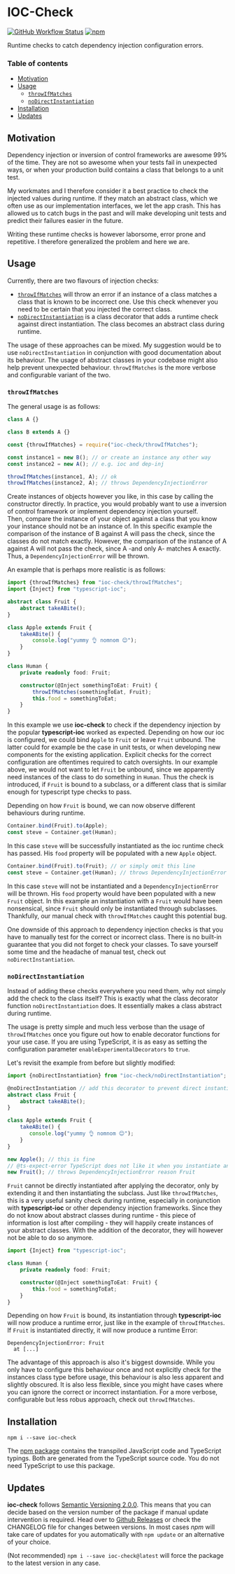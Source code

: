 # IOC-Check

[![GitHub Workflow Status](https://img.shields.io/github/workflow/status/miladiir/ioc-check-ts/Node.js%20CI)](https://github.com/Miladiir/ioc-check-ts/actions/workflows/node.js.yml?query=branch%3Amain) [![npm](https://img.shields.io/npm/v/ioc-check)](https://www.npmjs.com/package/ioc-check)

Runtime checks to catch dependency injection configuration errors.

### Table of contents
- [Motivation](#motivation)
- [Usage](#usage)
    + [`throwIfMatches`](#throwifmatches)
    + [`noDirectInstantiation`](#nodirectinstantiation)
- [Installation](#installation)
- [Updates](#updates)

## Motivation

Dependency injection or inversion of control frameworks are awesome 99% of the time.
They are not so awesome when your tests fail in unexpected ways, or when your production build contains a class that belongs to a unit test.

My workmates and I therefore consider it a best practice to check the injected values during runtime.
If they match an abstract class, which we often use as our implementation interfaces, we let the app crash.
This has allowed us to catch bugs in the past and will make developing unit tests and predict their failures easier in the future.

Writing these runtime checks is however laborsome, error prone and repetitive.
I therefore generalized the problem and here we are.

## Usage

Currently, there are two flavours of injection checks:
 - [`throwIfMatches`](#throwifmatches) will throw an error if an instance of a class matches a class that is known to be incorrect one. Use this check whenever you need to be certain that you injected the correct class.
 - [`noDirectInstantiation`](#nodirectinstantiation) is a class decorator that adds a runtime check against direct instantiation. The class becomes an abstract class during runtime.

The usage of these approaches can be mixed.
My suggestion would be to use `noDirectInstantiation` in conjunction with good documentation about its behaviour. The usage of abstract classes in your codebase might also help prevent unexpected behaviour.
`throwIfMatches` is the more verbose and configurable variant of the two.

### `throwIfMatches`
The general usage is as follows:

```javascript
class A {}

class B extends A {}

const {throwIfMatches} = require("ioc-check/throwIfMatches");

const instance1 = new B(); // or create an instance any other way
const instance2 = new A(); // e.g. ioc and dep-inj

throwIfMatches(instance1, A); // ok
throwIfMatches(instance2, A); // throws DependencyInjectionError
```

Create instances of objects however you like, in this case by calling the constructor directly. In practice, you would
probably want to use a inversion of control framework or implement dependency injection yourself. <br>
Then, compare the instance of your object against a class that you know your instance should not be an instance of. In
this specific example the comparison of the instance of B against A will pass the check, since the classes do not match
exactly. However, the comparison of the instance of A against A will not pass the check, since A -and only A- matches A
exactly. Thus, a `DependencyInjectionError` will be thrown.

An example that is perhaps more realistic is as follows:

```typescript
import {throwIfMatches} from "ioc-check/throwIfMatches";
import {Inject} from "typescript-ioc";

abstract class Fruit {
    abstract takeABite();
}

class Apple extends Fruit {
    takeABite() {
        console.log("yummy 👌 nomnom 😊");
    }
}

class Human {
    private readonly food: Fruit;

    constructor(@Inject somethingToEat: Fruit) {
        throwIfMatches(somethingToEat, Fruit);
        this.food = somethingToEat;
    }
}
```

In this example we use **ioc-check** to check if the dependency injection by the popular **typescript-ioc** worked as
expected. Depending on how our ioc is configured, we could bind `Apple` to `Fruit` or leave `Fruit` unbound. The latter
could for example be the case in unit tests, or when developing new components for the existing application. Explicit
checks for the correct configuration are oftentimes required to catch oversights. In our example above, we would not
want to let `Fruit` be unbound, since we apparently need instances of the class to do something in `Human`. Thus the
check is introduced, if `Fruit` is bound to a subclass, or a different class that is similar enough for typescript type
checks to pass.

Depending on how `Fruit` is bound, we can now observe different behaviours during runtime.

```typescript
Container.bind(Fruit).to(Apple);
const steve = Container.get(Human);
```

In this case `steve` will be successfully instantiated as the ioc runtime check has passed. His `food` property will be
populated with a new `Apple` object.

```typescript
Container.bind(Fruit).to(Fruit); // or simply omit this line
const steve = Container.get(Human); // throws DependencyInjectionError reason Fruit
```

In this case `steve` will not be instantiated and a `DependencyInjectionError` will be thrown. His `food` property would
have been populated with a new `Fruit` object. In this example an instantiation with a `Fruit` would have been
nonsensical, since `Fruit` should only be instantiated through subclasses. Thankfully, our manual check
with `throwIfMatches` caught this potential bug.

One downside of this approach to dependency injection checks is that you have to manually test for the correct or
incorrect class. There is no built-in guarantee that you did not forget to check your classes.
To save yourself some time and the headache of manual test, check out `noDirectInstantiation`.

### `noDirectInstantiation`

Instead of adding these checks everywhere you need them, why not simply add the check to the class itself?
This is exactly what the class decorator function `noDirectInstantiation` does.
It essentially makes a class abstract during runtime.

The usage is pretty simple and much less verbose than the usage of `throwIfMatches` once you figure out how to enable 
decorator functions for your use case.
If you are using TypeScript, it is as easy as setting the configuration parameter `enableExperimentalDecorators` to `true`.

Let's revisit the example from before but slightly modified:
```typescript
import {noDirectInstantiation} from "ioc-check/noDirectInstantiation";

@noDirectInstantiation // add this decorator to prevent direct instantiation
abstract class Fruit {
    abstract takeABite();
}

class Apple extends Fruit {
    takeABite() {
       console.log("yummy 👌 nomnom 😊"); 
    }
}

new Apple(); // this is fine
// @ts-expect-error TypeScript does not like it when you instantiate an abstract class
new Fruit(); // throws DependencyInjectionError reason Fruit
```

`Fruit` cannot be directly instantiated after applying the decorator, only by extending it and then instantiating
the subclass.
Just like `throwIfMatches`, this is a very useful sanity check during runtime, especially in conjunction with
**typescript-ioc** or other dependency injection frameworks.
Since they do not know about abstract classes during runtime - this piece of information is lost after compiling - they
will happily create instances of your abstract classes.
With the addition of the decorator, they will however not be able to do so anymore.

```typescript
import {Inject} from "typescript-ioc";

class Human {
    private readonly food: Fruit;

    constructor(@Inject somethingToEat: Fruit) {
        this.food = somethingToEat;
    }
}
```

Depending on how `Fruit` is bound, its instantiation through **typescript-ioc** will now produce a runtime error, just
like in the example of `throwIfMatches`.
If `Fruit` is instantiated directly, it will now produce a runtime Error:

```
DependencyInjectionError: Fruit
  at [...]
```

The advantage of this approach is also it's biggest downside.
While you only have to configure this behaviour once and not explicitly check for the instances class type before usage,
this behaviour is also less apparent and slightly obscured.
It is also less flexible, since you might have cases where you can ignore the correct or incorrect instantiation.
For a more verbose, configurable but less robus approach, check out `throwIfMatches`.

## Installation

`npm i --save ioc-check`

The [npm package](https://www.npmjs.com/package/ioc-check) contains the transpiled JavaScript code and TypeScript typings.
Both are generated from the TypeScript source code.
You do not need TypeScript to use this package.

## Updates

**ioc-check** follows [Semantic Versioning 2.0.0](https://semver.org/#semantic-versioning-200).
This means that you can decide based on the version number of the package if manual update intervention is required.
Head over to [Github Releases](https://github.com/Miladiir/ioc-check-ts/releases) or check the CHANGELOG file for
changes between versions.
In most cases *npm* will take care of updates for you automatically with `npm update` or an alternative of your choice.

(Not recommended)
`npm i --save ioc-check@latest` will force the package to the latest version in any case.
